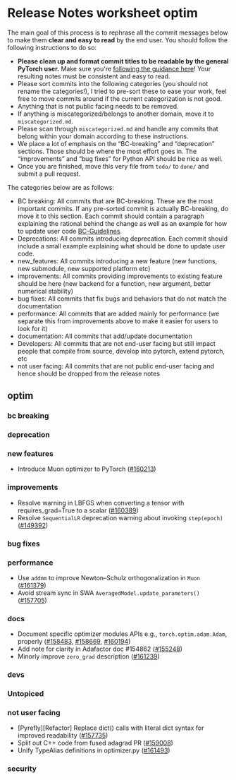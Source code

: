 
# Release Notes worksheet optim

The main goal of this process is to rephrase all the commit messages below to make them **clear and easy to read** by the end user. You should follow the following instructions to do so:

* **Please clean up and format commit titles to be readable by the general PyTorch user.** Make sure you're [following the guidance here](https://docs.google.com/document/d/14OmgGBr1w6gl1VO47GGGdwrIaUNr92DFhQbY_NEk8mQ/edit)! Your resulting notes must be consistent and easy to read.
* Please sort commits into the following categories (you should not rename the categories!), I tried to pre-sort these to ease your work, feel free to move commits around if the current categorization is not good.
* Anything that is not public facing needs to be removed.
* If anything is miscategorized/belongs to another domain, move it to `miscategorized.md`.
* Please scan through `miscategorized.md` and handle any commits that belong within your domain according to these instructions.
* We place a lot of emphasis on the “BC-breaking” and “deprecation” sections. Those should be where the most effort goes in. The “improvements” and “bug fixes” for Python API should be nice as well.
* Once you are finished, move this very file from `todo/` to `done/` and submit a pull request.

The categories below are as follows:

* BC breaking: All commits that are BC-breaking. These are the most important commits. If any pre-sorted commit is actually BC-breaking, do move it to this section. Each commit should contain a paragraph explaining the rational behind the change as well as an example for how to update user code [BC-Guidelines](https://docs.google.com/document/d/14OmgGBr1w6gl1VO47GGGdwrIaUNr92DFhQbY_NEk8mQ/edit#heading=h.a9htwgvvec1m).
* Deprecations: All commits introducing deprecation. Each commit should include a small example explaining what should be done to update user code.
* new_features: All commits introducing a new feature (new functions, new submodule, new supported platform etc)
* improvements: All commits providing improvements to existing feature should be here (new backend for a function, new argument, better numerical stability)
* bug fixes: All commits that fix bugs and behaviors that do not match the documentation
* performance: All commits that are added mainly for performance (we separate this from improvements above to make it easier for users to look for it)
* documentation: All commits that add/update documentation
* Developers: All commits that are not end-user facing but still impact people that compile from source, develop into pytorch, extend pytorch, etc
* not user facing: All commits that are not public end-user facing and hence should be dropped from the release notes

## optim
### bc breaking
### deprecation
### new features
- Introduce Muon optimizer to PyTorch ([#160213](https://github.com/pytorch/pytorch/pull/160213))
### improvements
- Resolve warning in LBFGS when converting a tensor with requires_grad=True to a scalar ([#160389](https://github.com/pytorch/pytorch/pull/160389))
- Resolve `SequentialLR` deprecation warning about invoking `step(epoch)` ([#149392](https://github.com/pytorch/pytorch/pull/149392))

### bug fixes
### performance
- Use `addmm` to improve Newton–Schulz orthogonalization in `Muon` ([#161379](https://github.com/pytorch/pytorch/pull/161379))
- Avoid stream sync in SWA `AveragedModel.update_parameters()` ([#157705](https://github.com/pytorch/pytorch/pull/157705))

### docs
- Document specific optimizer modules APIs e.g., `torch.optim.adam.Adam`, properly ([#158483](https://github.com/pytorch/pytorch/pull/158483), [#158669](https://github.com/pytorch/pytorch/pull/158669), [#160194](https://github.com/pytorch/pytorch/pull/160194))
- Add note for clarity in Adafactor doc  #154862 ([#155248](https://github.com/pytorch/pytorch/pull/155248))
- Minorly improve `zero_grad` description ([#161239](https://github.com/pytorch/pytorch/pull/161239))

### devs
### Untopiced

### not user facing
- [Pyrefly][Refactor] Replace dict() calls with literal dict syntax for improved readability ([#157735](https://github.com/pytorch/pytorch/pull/157735))
- Split out C++ code from fused adagrad PR ([#159008](https://github.com/pytorch/pytorch/pull/159008))
- Unify TypeAlias definitions in optimizer.py ([#161493](https://github.com/pytorch/pytorch/pull/161493))

### security
